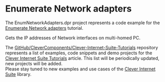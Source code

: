 # Enumerate Network adapters

The EnumNetworkAdapters.dpr project represents a code example for the [Enumerate Network adapters](https://github.com/CleverComponents/Clever-Internet-Suite-Tutorials/tree/master/.net/EnumNetworkAdapters) tutorial.   

Gets the IP addresses of Network interfaces on multi-homed PC.   

The [GitHub/CleverComponents/Clever-Internet-Suite-Tutorials](https://github.com/CleverComponents/Clever-Internet-Suite-Tutorials) repository represents a list of examples, code snippets and demo projects for the [Clever Internet Suite Tutorials](https://www.clevercomponents.com/articles/article035/) article. This list will be periodically updated, new projects will be added.   
Please stay tuned to new examples and use cases of the [Clever Internet Suite](https://www.clevercomponents.com/products/inetsuite/) library.
